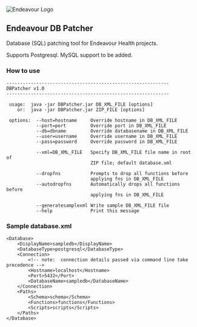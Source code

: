 ![Endeavour Logo](http://www.endeavourhealth.org/github/logo-text-left-cropped.png)

## Endeavour DB Patcher

Database (SQL) patching tool for Endeavour Health projects.

Supports Postgresql. MySQL support to be added.

### How to use

```
------------------------------------------------------------
DBPatcher v1.0
------------------------------------------------------------

 usage:  java -jar DBPatcher.jar DB_XML_FILE [options]
    or:  java -jar DBPatcher.jar ZIP_FILE [options]

 options:  --host=hostname     Override hostname in DB_XML_FILE
           --port=port         Override port in DB_XML_FILE
           --db=dbname         Override databasename in DB_XML_FILE
           --user=username     Override username in DB_XML_FILE
           --pass=password     Override password in DB_XML_FILE

           --xml=DB_XML_FILE   Specify DB_XML_FILE file name in root of
                               ZIP file; default database.xml
 
           --dropfns           Prompts to drop all functions before
                               applying fns in DB_XML_FILE
           --autodropfns       Automatically drops all functions before
                               applying fns in DB_XML_FILE

           --generatesamplexml Write sample DB_XML_FILE file
           --help              Print this message

```

### Sample database.xml

```
<Database>
    <DisplayName>sampledb</DisplayName>
    <DatabaseType>postgresql</DatabaseType>
    <Connection>
        <!-- note:  connection details passed via command line take precedence -->
        <Hostname>localhost</Hostname>
        <Port>5432</Port>
        <DatabaseName>sampledb</DatabaseName>
    </Connection>
    <Paths>
        <Schema>schema</Schema>
        <Functions>functions</Functions>
        <Scripts>scripts</Scripts>
    </Paths>
</Database>
```
